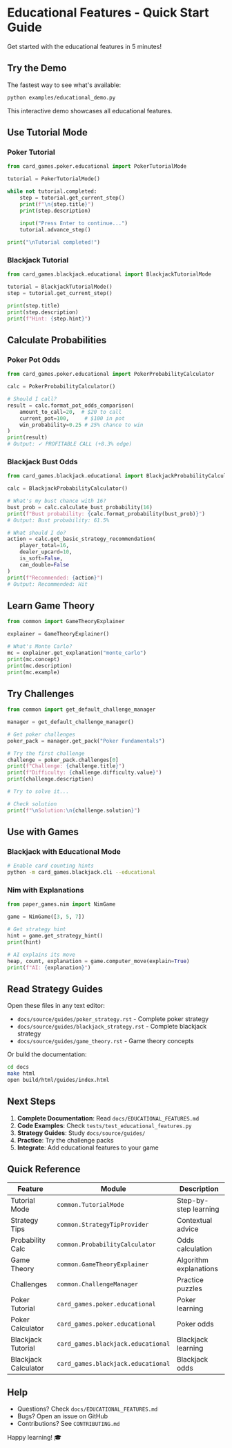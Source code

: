 # Educational Features - Quick Start Guide

Get started with the educational features in 5 minutes!

## Try the Demo

The fastest way to see what's available:

```bash
python examples/educational_demo.py
```

This interactive demo showcases all educational features.

## Use Tutorial Mode

### Poker Tutorial

```python
from card_games.poker.educational import PokerTutorialMode

tutorial = PokerTutorialMode()

while not tutorial.completed:
    step = tutorial.get_current_step()
    print(f"\n{step.title}")
    print(step.description)
    
    input("Press Enter to continue...")
    tutorial.advance_step()

print("\nTutorial completed!")
```

### Blackjack Tutorial

```python
from card_games.blackjack.educational import BlackjackTutorialMode

tutorial = BlackjackTutorialMode()
step = tutorial.get_current_step()

print(step.title)
print(step.description)
print(f"Hint: {step.hint}")
```

## Calculate Probabilities

### Poker Pot Odds

```python
from card_games.poker.educational import PokerProbabilityCalculator

calc = PokerProbabilityCalculator()

# Should I call?
result = calc.format_pot_odds_comparison(
    amount_to_call=20,  # $20 to call
    current_pot=100,     # $100 in pot
    win_probability=0.25 # 25% chance to win
)
print(result)
# Output: ✓ PROFITABLE CALL (+8.3% edge)
```

### Blackjack Bust Odds

```python
from card_games.blackjack.educational import BlackjackProbabilityCalculator

calc = BlackjackProbabilityCalculator()

# What's my bust chance with 16?
bust_prob = calc.calculate_bust_probability(16)
print(f"Bust probability: {calc.format_probability(bust_prob)}")
# Output: Bust probability: 61.5%

# What should I do?
action = calc.get_basic_strategy_recommendation(
    player_total=16,
    dealer_upcard=10,
    is_soft=False,
    can_double=False
)
print(f"Recommended: {action}")
# Output: Recommended: Hit
```

## Learn Game Theory

```python
from common import GameTheoryExplainer

explainer = GameTheoryExplainer()

# What's Monte Carlo?
mc = explainer.get_explanation("monte_carlo")
print(mc.concept)
print(mc.description)
print(mc.example)
```

## Try Challenges

```python
from common import get_default_challenge_manager

manager = get_default_challenge_manager()

# Get poker challenges
poker_pack = manager.get_pack("Poker Fundamentals")

# Try the first challenge
challenge = poker_pack.challenges[0]
print(f"Challenge: {challenge.title}")
print(f"Difficulty: {challenge.difficulty.value}")
print(challenge.description)

# Try to solve it...

# Check solution
print(f"\nSolution:\n{challenge.solution}")
```

## Use with Games

### Blackjack with Educational Mode

```bash
# Enable card counting hints
python -m card_games.blackjack.cli --educational
```

### Nim with Explanations

```python
from paper_games.nim import NimGame

game = NimGame([3, 5, 7])

# Get strategy hint
hint = game.get_strategy_hint()
print(hint)

# AI explains its move
heap, count, explanation = game.computer_move(explain=True)
print(f"AI: {explanation}")
```

## Read Strategy Guides

Open these files in any text editor:

- `docs/source/guides/poker_strategy.rst` - Complete poker strategy
- `docs/source/guides/blackjack_strategy.rst` - Complete blackjack strategy  
- `docs/source/guides/game_theory.rst` - Game theory concepts

Or build the documentation:

```bash
cd docs
make html
open build/html/guides/index.html
```

## Next Steps

1. **Complete Documentation**: Read `docs/EDUCATIONAL_FEATURES.md`
2. **Code Examples**: Check `tests/test_educational_features.py`
3. **Strategy Guides**: Study `docs/source/guides/`
4. **Practice**: Try the challenge packs
5. **Integrate**: Add educational features to your game

## Quick Reference

| Feature | Module | Description |
|---------|--------|-------------|
| Tutorial Mode | `common.TutorialMode` | Step-by-step learning |
| Strategy Tips | `common.StrategyTipProvider` | Contextual advice |
| Probability Calc | `common.ProbabilityCalculator` | Odds calculation |
| Game Theory | `common.GameTheoryExplainer` | Algorithm explanations |
| Challenges | `common.ChallengeManager` | Practice puzzles |
| Poker Tutorial | `card_games.poker.educational` | Poker learning |
| Poker Calculator | `card_games.poker.educational` | Poker odds |
| Blackjack Tutorial | `card_games.blackjack.educational` | Blackjack learning |
| Blackjack Calculator | `card_games.blackjack.educational` | Blackjack odds |

## Help

- Questions? Check `docs/EDUCATIONAL_FEATURES.md`
- Bugs? Open an issue on GitHub
- Contributions? See `CONTRIBUTING.md`

Happy learning! 🎓
